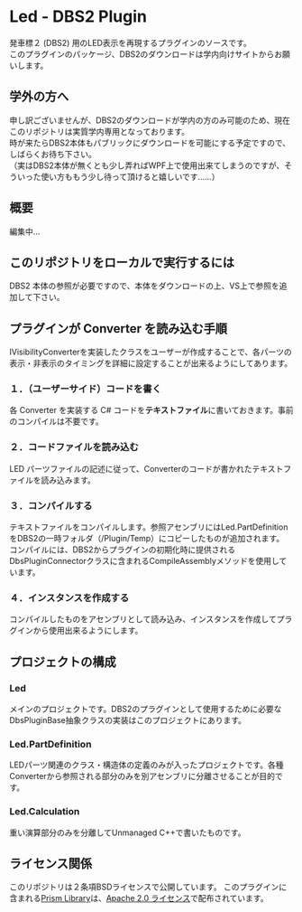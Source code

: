 # Led - DBS2 Plugin
発車標２ (DBS2) 用のLED表示を再現するプラグインのソースです。  
このプラグインのパッケージ、DBS2のダウンロードは学内向けサイトからお願いします。

## 学外の方へ
申し訳ございませんが、DBS2のダウンロードが学内の方のみ可能のため、現在このリポジトリは実質学内専用となっております。  
時が来たらDBS2本体もパブリックにダウンロードを可能にする予定ですので、しばらくお待ち下さい。  
（実はDBS2本体が無くとも少し弄ればWPF上で使用出来てしまうのですが、そういった使い方ももう少し待って頂けると嬉しいです……）

## 概要
編集中…

## このリポジトリをローカルで実行するには
DBS2 本体の参照が必要ですので、本体をダウンロードの上、VS上で参照を追加して下さい。

## プラグインが Converter を読み込む手順
IVisibilityConverterを実装したクラスをユーザーが作成することで、各パーツの表示・非表示のタイミングを詳細に設定することが出来るようにしてあります。

### １．（ユーザーサイド）コードを書く
各 Converter を実装する C# コードを**テキストファイル**に書いておきます。事前のコンパイルは不要です。

### ２．コードファイルを読み込む
LED パーツファイルの記述に従って、Converterのコードが書かれたテキストファイルを読み込みます。

### ３．コンパイルする
テキストファイルをコンパイルします。参照アセンブリにはLed.PartDefinitionをDBS2の一時フォルダ（/Plugin/Temp）にコピーしたものが追加されます。  
コンパイルには、DBS2からプラグインの初期化時に提供されるDbsPluginConnectorクラスに含まれるCompileAssemblyメソッドを使用しています。

### ４．インスタンスを作成する
コンパイルしたものをアセンブリとして読み込み、インスタンスを作成してプラグインから使用出来るようにします。

## プロジェクトの構成
### Led
メインのプロジェクトです。DBS2のプラグインとして使用するために必要なDbsPluginBase抽象クラスの実装はこのプロジェクトにあります。

### Led.PartDefinition
LEDパーツ関連のクラス・構造体の定義のみが入ったプロジェクトです。各種Converterから参照される部分のみを別アセンブリに分離させることが目的です。

### Led.Calculation
重い演算部分のみを分離してUnmanaged C++で書いたものです。

## ライセンス関係
このリポジトリは２条項BSDライセンスで公開しています。
このプラグインに含まれる[Prism Library](https://prismlibrary.com/)は、[Apache 2.0 ライセンス](http://www.apache.org/licenses/LICENSE-2.0)で配布されています。